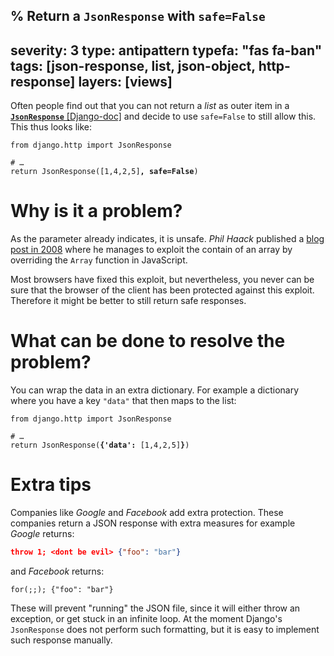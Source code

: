 % Return a `JsonResponse` with `safe=False`
---
severity: 3
type: antipattern
typefa: "fas fa-ban"
tags: [json-response, list, json-object, http-response]
layers: [views]
---

Often people find out that you can not return a *list* as outer item in a
[**`JsonResponse`** [Django-doc]](https://docs.djangoproject.com/en/3.1/ref/request-response/#jsonresponse-objects)
and decide to use `safe=False` to still allow this. This thus looks like:

<pre class="python"><code>from django.http import JsonResponse

# &hellip;
return JsonResponse([1,4,2,5]<b>, safe=False</b>)</code></pre>

# Why is it a problem?

As the parameter already indicates, it is unsafe. *Phil Haack* published a [blog
post in
2008](https://haacked.com/archive/2008/11/20/anatomy-of-a-subtle-json-vulnerability.aspx/)
where he manages to exploit the contain of an array by overriding the `Array`
function in JavaScript.

Most browsers have fixed this exploit, but nevertheless, you never can be sure
that the browser of the client has been protected against this exploit.
Therefore it might be better to still return safe responses.

# What can be done to resolve the problem?

You can wrap the data in an extra dictionary. For example a dictionary where you
have a key `"data"` that then maps to the list:

<pre class="python"><code>from django.http import JsonResponse

# &hellip;
return JsonResponse(<b>{'data':</b> [1,4,2,5]<b>}</b>)</code></pre>


# Extra tips

Companies like *Google* and *Facebook* add extra protection. These companies
return a JSON response with extra measures for example *Google* returns:

```json
throw 1; <dont be evil> {"foo": "bar"}
```

and *Facebook* returns:

```
for(;;); {"foo": "bar"}
```

These will prevent "running" the JSON file, since it will either throw an
exception, or get stuck in an infinite loop. At the moment Django's
`JsonResponse` does not perform such formatting, but it is easy to implement
such response manually.

